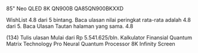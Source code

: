 85" Neo QLED 8K QN900B
QA85QN900BKXXD

WishList
4.8 dari 5 bintang. Baca ulasan nilai peringkat rata-rata adalah 4.8 dari 5. Baca Ulasan Tautan halaman yang sama.
4.8
 
(134)
Tulis ulasan
Mulai dari Rp 5.541.625/bln. Kalkulator Finansial
Quantum Matrix Technology Pro
Neural Quantum Processor 8K
Infinity Screen
